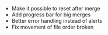 - Make it possible to reset after merge
- Add progress bar for big merges
- Better error handling instead of alerts
- Fix movement of file order broken